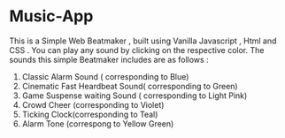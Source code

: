 # Music-App

This is a Simple Web Beatmaker , built using Vanilla Javascript , Html and CSS . 
You can play any sound by clicking on the respective color. 
The sounds this simple Beatmaker includes are as follows :
 1. Classic Alarm Sound ( corresponding to  Blue)
 2. Cinematic Fast Heardbeat Sound( corresponding to Green)
 3. Game Suspense waiting Sound ( corresponding to Light Pink)
 4. Crowd Cheer (corresponding to Violet)
 5. Ticking Clock(corresponding to Teal)
 6. Alarm Tone (correspong to Yellow Green)
 

 
 

